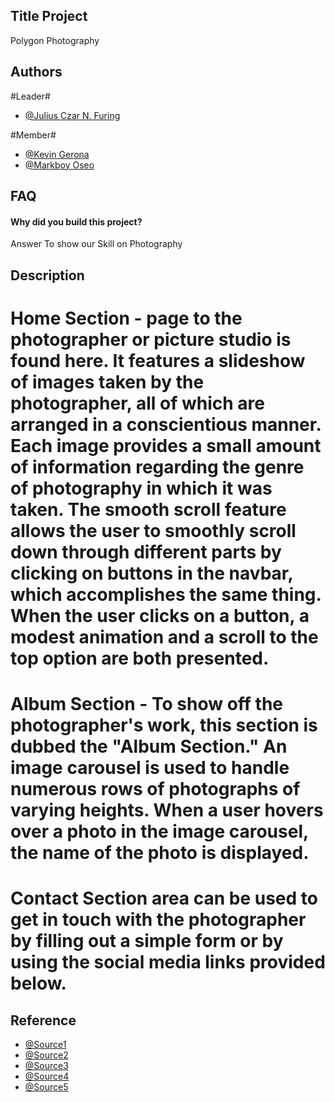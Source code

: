 
## Title Project
Polygon Photography 
## Authors
#Leader#
- [@Julius Czar N. Furing](https://github.com/saisaia)


#Member#

- [@Kevin Gerona ](https://github.com/KevinGerona)
- [@Markboy Oseo ](https://github.com/MakboyOseoBSIT2A)


## FAQ

#### Why did you build this project? 

Answer To show our Skill on Photography




## Description
 # Home Section - page to the photographer or picture studio is found here. It features a slideshow of images taken by the photographer, all of which are arranged in a conscientious manner. Each image provides a small amount of information regarding the genre of photography in which it was taken. The smooth scroll feature allows the user to smoothly scroll down through different parts by clicking on buttons in the navbar, which accomplishes the same thing. When the user clicks on a button, a modest animation and a scroll to the top option are both presented.
 
 # Album Section - To show off the photographer's work, this section is dubbed the "Album Section." An image carousel is used to handle numerous rows of photographs of varying heights. When a user hovers over a photo in the image carousel, the name of the photo is displayed.

 # Contact Section area can be used to get in touch with the photographer by filling out a simple form or by using the social media links provided below.
## Reference
- [@Source1](https://templatemo.com/templates/templatemo_400_polygon/)
- [@Source2](https://calhighdigitalphoto.weeblycom/sports--action.html/)
- [@Source3](https://www.nfi.edu/architecture-photography/#:~:text=Architectural%20photography%20is%20a%20genre,bridges%2C%20structures%2C%20and%20cityscapes./)
- [@Source4](https://www.metmuseum.org/blogs/teen-blog/2016/portraits)
- [@Source5](https://www.google.com/search?q=camera+logo&tbm=isch&hl=en-US&chips=q:camera+logo,g_1:photography:qcA9ZvFhGo4%3D&sa=X&ved=2ahUKEwiWosnIpMr3AhUsJaYKHfimAlsQ4lYoAHoECAEQHA&biw=1017&bih=546#imgrc=A4ZwbJLSZYOFuM)



